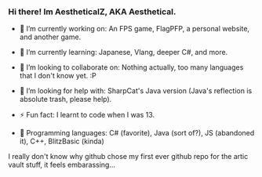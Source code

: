 ### Hi there! Im AestheticalZ, AKA Aesthetical.

- 🔭 I’m currently working on:
An FPS game, FlagPFP, a personal website, and another game.

- 🌱 I’m currently learning:
Japanese, Vlang, deeper C#, and more.

- 👯 I’m looking to collaborate on:
Nothing actually, too many languages that I don't know yet. :P

- 🤔 I’m looking for help with:
SharpCat's Java version (Java's reflection is absolute trash, please help).

- ⚡ Fun fact:
I learnt to code when I was 13.

- 💾 Programming languages:
C# (favorite), Java (sort of?), JS (abandoned it), C++, BlitzBasic (kinda)

I really don't know why github chose my first ever github repo for the artic vault stuff, it feels embarassing...
